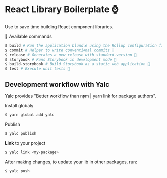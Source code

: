 # React Library Boilerplate :watch:

Use to save time building React component libraries.

🔧 Available commands
```bash
$ build # Run the application blundle using the Rollup configuration file 🚀
$ commit # Helper to write conventional commits 🐶
$ release # Generates a new release with standard-version 🐗
$ storybook # Runs Storybook in development mode 📗
$ build-storybook # Build Storybook as a static web application 📕
$ test # Execute unit tests 🎯
```

## Development workflow with Yalc

Yalc provides "Better workflow than npm | yarn link for package authors".

Install globaly

```bash
$ yarn global add yalc
```

Publish
```bash
$ yalc publish
```

**Link** to your project
```bash
$ yalc link <my-package>
```

After making changes, to update your lib in other packages, run:
```bash
$ yalc push
```
